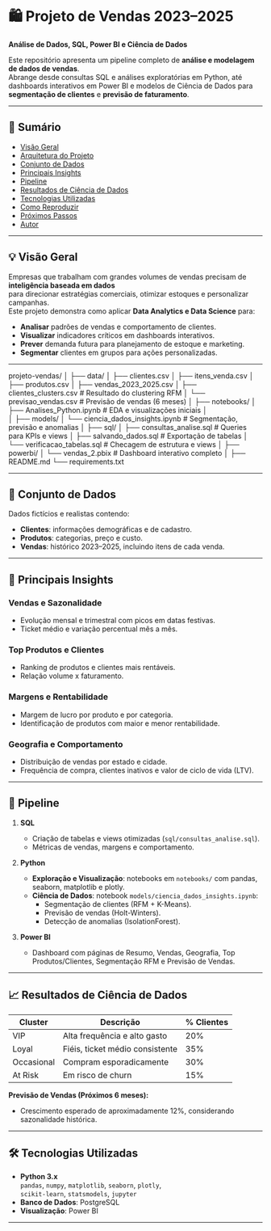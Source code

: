 # 🛍️ Projeto de Vendas 2023–2025  
**Análise de Dados, SQL, Power BI e Ciência de Dados**

Este repositório apresenta um pipeline completo de **análise e modelagem de dados de vendas**.  
Abrange desde consultas SQL e análises exploratórias em Python, até dashboards interativos em Power BI e modelos de Ciência de Dados para **segmentação de clientes** e **previsão de faturamento**.

---

## 📑 Sumário
- [Visão Geral](#visão-geral)
- [Arquitetura do Projeto](#arquitetura-do-projeto)
- [Conjunto de Dados](#conjunto-de-dados)
- [Principais Insights](#principais-insights)
- [Pipeline](#pipeline)
- [Resultados de Ciência de Dados](#resultados-de-ciência-de-dados)
- [Tecnologias Utilizadas](#tecnologias-utilizadas)
- [Como Reproduzir](#como-reproduzir)
- [Próximos Passos](#próximos-passos)
- [Autor](#autor)

---

## 💡 Visão Geral
Empresas que trabalham com grandes volumes de vendas precisam de **inteligência baseada em dados**  
para direcionar estratégias comerciais, otimizar estoques e personalizar campanhas.  
Este projeto demonstra como aplicar **Data Analytics e Data Science** para:
- **Analisar** padrões de vendas e comportamento de clientes.
- **Visualizar** indicadores críticos em dashboards interativos.
- **Prever** demanda futura para planejamento de estoque e marketing.
- **Segmentar** clientes em grupos para ações personalizadas.

---
projeto-vendas/
│
├── data/
│   ├── clientes.csv
│   ├── itens_venda.csv
│   ├── produtos.csv
│   ├── vendas_2023_2025.csv
│   ├── clientes_clusters.csv          # Resultado do clustering RFM
│   └── previsao_vendas.csv            # Previsão de vendas (6 meses)
│
├── notebooks/
│   ├── Analises_Python.ipynb          # EDA e visualizações iniciais
│   
│
├── models/
│   └── ciencia_dados_insights.ipynb   # Segmentação, previsão e anomalias
│
├── sql/
│   ├── consultas_analise.sql          # Queries para KPIs e views
│   ├── salvando_dados.sql             # Exportação de tabelas
│   └── verificacao_tabelas.sql        # Checagem de estrutura e views
│
├── powerbi/
│   └── vendas_2.pbix                  # Dashboard interativo completo
│
├── README.md
└── requirements.txt



---

## 📂 Conjunto de Dados
Dados fictícios e realistas contendo:
- **Clientes**: informações demográficas e de cadastro.
- **Produtos**: categorias, preço e custo.
- **Vendas**: histórico 2023–2025, incluindo itens de cada venda.

---

## 🔎 Principais Insights

### Vendas e Sazonalidade
- Evolução mensal e trimestral com picos em datas festivas.
- Ticket médio e variação percentual mês a mês.

### Top Produtos e Clientes
- Ranking de produtos e clientes mais rentáveis.
- Relação volume x faturamento.

### Margens e Rentabilidade
- Margem de lucro por produto e por categoria.
- Identificação de produtos com maior e menor rentabilidade.

### Geografia e Comportamento
- Distribuição de vendas por estado e cidade.
- Frequência de compra, clientes inativos e valor de ciclo de vida (LTV).

---

## 🔬 Pipeline

1. **SQL**  
   - Criação de tabelas e views otimizadas (`sql/consultas_analise.sql`).
   - Métricas de vendas, margens e comportamento.

2. **Python**  
   - **Exploração e Visualização**: notebooks em `notebooks/` com pandas, seaborn, matplotlib e plotly.
   - **Ciência de Dados**: notebook `models/ciencia_dados_insights.ipynb`:
     - Segmentação de clientes (RFM + K-Means).
     - Previsão de vendas (Holt-Winters).
     - Detecção de anomalias (IsolationForest).

3. **Power BI**  
   - Dashboard com páginas de Resumo, Vendas, Geografia, Top Produtos/Clientes, Segmentação RFM e Previsão de Vendas.

---

## 📈 Resultados de Ciência de Dados

| Cluster       | Descrição                        | % Clientes |
|---------------|----------------------------------|-----------|
| VIP           | Alta frequência e alto gasto     | 20%       |
| Loyal         | Fiéis, ticket médio consistente  | 35%       |
| Occasional    | Compram esporadicamente          | 30%       |
| At Risk       | Em risco de churn               | 15%       |

**Previsão de Vendas (Próximos 6 meses):**
- Crescimento esperado de aproximadamente 12%, considerando sazonalidade histórica.

---

## 🛠 Tecnologias Utilizadas
- **Python 3.x**  
  `pandas`, `numpy`, `matplotlib`, `seaborn`, `plotly`,  
  `scikit-learn`, `statsmodels`, `jupyter`
- **Banco de Dados**: PostgreSQL
- **Visualização**: Power BI

---


